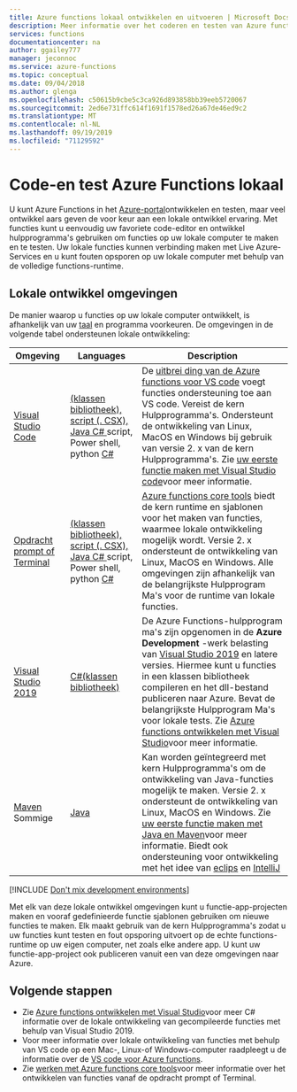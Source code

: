 ```yaml
---
title: Azure functions lokaal ontwikkelen en uitvoeren | Microsoft Docs
description: Meer informatie over het coderen en testen van Azure functions op uw lokale computer voordat u deze uitvoert op Azure Functions.
services: functions
documentationcenter: na
author: ggailey777
manager: jeconnoc
ms.service: azure-functions
ms.topic: conceptual
ms.date: 09/04/2018
ms.author: glenga
ms.openlocfilehash: c50615b9cbe5c3ca926d893858bb39eeb5720067
ms.sourcegitcommit: 2ed6e731ffc614f1691f1578ed26a67de46ed9c2
ms.translationtype: MT
ms.contentlocale: nl-NL
ms.lasthandoff: 09/19/2019
ms.locfileid: "71129592"
---
```

# <a name="code-and-test-azure-functions-locally"></a>Code-en test Azure Functions lokaal

U kunt Azure Functions in het [Azure-portal]ontwikkelen en testen, maar veel ontwikkel aars geven de voor keur aan een lokale ontwikkel ervaring. Met functies kunt u eenvoudig uw favoriete code-editor en ontwikkel hulpprogramma's gebruiken om functies op uw lokale computer te maken en te testen. Uw lokale functies kunnen verbinding maken met Live Azure-Services en u kunt fouten opsporen op uw lokale computer met behulp van de volledige functions-runtime.

## <a name="local-development-environments"></a>Lokale ontwikkel omgevingen

De manier waarop u functies op uw lokale computer ontwikkelt, is afhankelijk van uw [taal](supported-languages.md) en programma voorkeuren. De omgevingen in de volgende tabel ondersteunen lokale ontwikkeling:

|Omgeving                              |Languages         |Description|
|-----------------------------------------|------------|---|
|[Visual Studio Code](functions-develop-vs-code.md)| [](functions-reference-node.md) [](functions-reference-python.md) [](functions-create-first-function-powershell.md) [(klassen bibliotheek), script (. CSX), Java C# ](functions-dotnet-class-library.md)script, Power shell, python [ C# ](functions-reference-csharp.md) | De [uitbrei ding van de Azure functions voor VS code](https://marketplace.visualstudio.com/items?itemName=ms-azuretools.vscode-azurefunctions) voegt functies ondersteuning toe aan VS code. Vereist de kern Hulpprogramma's. Ondersteunt de ontwikkeling van Linux, MacOS en Windows bij gebruik van versie 2. x van de kern Hulpprogramma's. Zie [uw eerste functie maken met Visual Studio code](functions-create-first-function-vs-code.md)voor meer informatie. |
| [Opdracht prompt of Terminal](functions-run-local.md) | [](functions-reference-node.md) [](functions-reference-python.md) [](functions-reference-powershell.md) [(klassen bibliotheek), script (. CSX), Java C# ](functions-dotnet-class-library.md)script, Power shell, python [ C# ](functions-reference-csharp.md) | [Azure functions core tools] biedt de kern runtime en sjablonen voor het maken van functies, waarmee lokale ontwikkeling mogelijk wordt. Versie 2. x ondersteunt de ontwikkeling van Linux, MacOS en Windows. Alle omgevingen zijn afhankelijk van de belangrijkste Hulpprogram Ma's voor de runtime van lokale functies. |
| [Visual Studio 2019](functions-develop-vs.md) | [C#(klassen bibliotheek)](functions-dotnet-class-library.md) | De Azure Functions-hulpprogram ma's zijn opgenomen in de **Azure Development** -werk belasting van [Visual Studio 2019](https://www.visualstudio.com/vs/) en latere versies. Hiermee kunt u functies in een klassen bibliotheek compileren en het dll-bestand publiceren naar Azure. Bevat de belangrijkste Hulpprogram Ma's voor lokale tests. Zie [Azure functions ontwikkelen met Visual Studio](functions-develop-vs.md)voor meer informatie. |
| [Maven](functions-create-first-java-maven.md) Sommige | [Java](functions-reference-java.md) | Kan worden geïntegreerd met kern Hulpprogramma's om de ontwikkeling van Java-functies mogelijk te maken. Versie 2. x ondersteunt de ontwikkeling van Linux, MacOS en Windows. Zie [uw eerste functie maken met Java en Maven](functions-create-first-java-maven.md)voor meer informatie. Biedt ook ondersteuning voor ontwikkeling met het idee van [eclips](functions-create-maven-eclipse.md) en [IntelliJ](functions-create-maven-intellij.md) |

[!INCLUDE [Don't mix development environments](../../includes/functions-mixed-dev-environments.md)]

Met elk van deze lokale ontwikkel omgevingen kunt u functie-app-projecten maken en vooraf gedefinieerde functie sjablonen gebruiken om nieuwe functies te maken. Elk maakt gebruik van de kern Hulpprogramma's zodat u uw functies kunt testen en fout opsporing uitvoert op de echte functions-runtime op uw eigen computer, net zoals elke andere app. U kunt uw functie-app-project ook publiceren vanuit een van deze omgevingen naar Azure.  

## <a name="next-steps"></a>Volgende stappen

+ Zie [Azure functions ontwikkelen met Visual Studio](functions-develop-vs.md)voor meer C# informatie over de lokale ontwikkeling van gecompileerde functies met behulp van Visual Studio 2019.
+ Voor meer informatie over lokale ontwikkeling van functies met behulp van VS code op een Mac-, Linux-of Windows-computer raadpleegt u de informatie over de [VS code voor Azure functions](https://code.visualstudio.com/tutorials/functions-extension/getting-started).
+ Zie [werken met Azure functions core tools](functions-run-local.md)voor meer informatie over het ontwikkelen van functies vanaf de opdracht prompt of Terminal.

<!-- LINKS -->

[Azure Functions Core Tools]: https://www.npmjs.com/package/azure-functions-core-tools
[Azure-portal]: https://portal.azure.com 
[Node.js]: https://docs.npmjs.com/getting-started/installing-node#osx-or-windows
